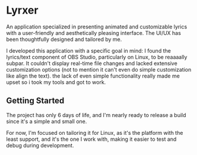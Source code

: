 # Lyrxer

An application specialized in presenting animated and customizable lyrics with a user-friendly and aesthetically pleasing interface. The UI/UX has been thoughtfully designed and tailored by me.

I developed this application with a specific goal in mind: I found the lyrics/text component of OBS Studio, particularly on Linux, to be reaaaally subpar. It couldn't display real-time file changes and lacked extensive customization options (not to mention it can't even do simple customization like align the text). the lack of even simple functionality really made me upset so i took my tools and got to work.

## Getting Started

The project has only 6 days of life, and I'm nearly ready to release a build since it's a simple and small one.

For now, I'm focused on tailoring it for Linux, as it's the platform with the least support, and it's the one I work with, making it easier to test and debug during development.